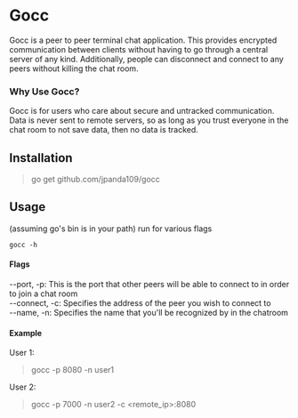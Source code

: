 # Gocc

Gocc is a peer to peer terminal chat application. This provides encrypted
communication between clients without having to go through a central server
of any kind. Additionally, people can disconnect and connect to any peers
without killing the chat room.

### Why Use Gocc?

Gocc is for users who care about secure and untracked communication. Data
is never sent to remote servers, so as long as you trust everyone in the chat
room to not save data, then no data is tracked.

## Installation

> go get github.com/jpanda109/gocc

## Usage

(assuming go's bin is in your path) run for various flags
```
gocc -h
```

#### Flags
--port, -p: This is the port that other peers will be able to connect to in order
to join a chat room  
--connect, -c: Specifies the address of the peer you wish to connect to  
--name, -n: Specifies the name that you'll be recognized by in the chatroom

#### Example
User 1:
> gocc -p 8080 -n user1

User 2:
> gocc -p 7000 -n user2 -c <remote_ip>:8080
